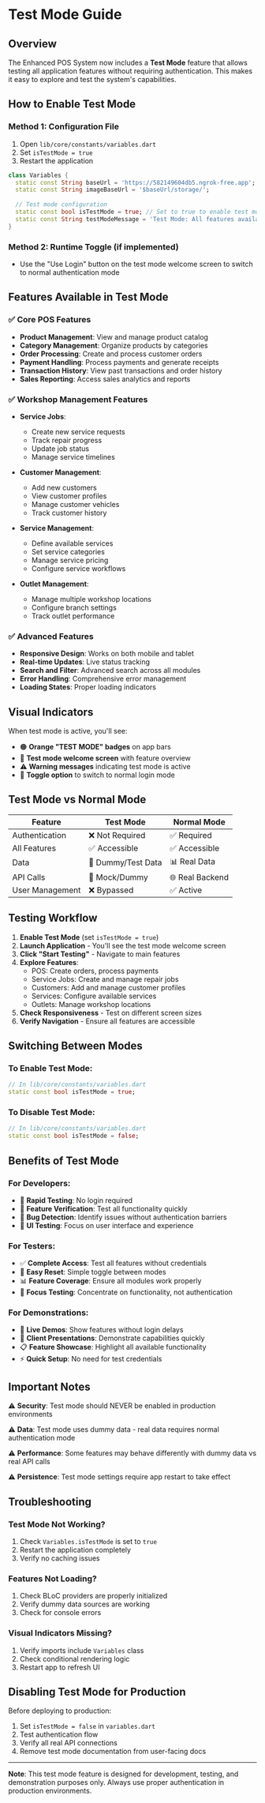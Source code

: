 # Test Mode Guide

## Overview
The Enhanced POS System now includes a **Test Mode** feature that allows testing all application features without requiring authentication. This makes it easy to explore and test the system's capabilities.

## How to Enable Test Mode

### Method 1: Configuration File
1. Open `lib/core/constants/variables.dart`
2. Set `isTestMode = true`
3. Restart the application

```dart
class Variables {
  static const String baseUrl = 'https://582149604db5.ngrok-free.app';
  static const String imageBaseUrl = '$baseUrl/storage/';
  
  // Test mode configuration
  static const bool isTestMode = true; // Set to true to enable test mode
  static const String testModeMessage = 'Test Mode: All features available without login';
}
```

### Method 2: Runtime Toggle (if implemented)
- Use the "Use Login" button on the test mode welcome screen to switch to normal authentication mode

## Features Available in Test Mode

### ✅ Core POS Features
- **Product Management**: View and manage product catalog
- **Category Management**: Organize products by categories
- **Order Processing**: Create and process customer orders
- **Payment Handling**: Process payments and generate receipts
- **Transaction History**: View past transactions and order history
- **Sales Reporting**: Access sales analytics and reports

### ✅ Workshop Management Features
- **Service Jobs**: 
  - Create new service requests
  - Track repair progress
  - Update job status
  - Manage service timelines
  
- **Customer Management**:
  - Add new customers
  - View customer profiles
  - Manage customer vehicles
  - Track customer history
  
- **Service Management**:
  - Define available services
  - Set service categories
  - Manage service pricing
  - Configure service workflows
  
- **Outlet Management**:
  - Manage multiple workshop locations
  - Configure branch settings
  - Track outlet performance

### ✅ Advanced Features
- **Responsive Design**: Works on both mobile and tablet
- **Real-time Updates**: Live status tracking
- **Search and Filter**: Advanced search across all modules
- **Error Handling**: Comprehensive error management
- **Loading States**: Proper loading indicators

## Visual Indicators

When test mode is active, you'll see:
- 🟠 **Orange "TEST MODE" badges** on app bars
- 🧪 **Test mode welcome screen** with feature overview
- ⚠️ **Warning messages** indicating test mode is active
- 🔄 **Toggle option** to switch to normal login mode

## Test Mode vs Normal Mode

| Feature | Test Mode | Normal Mode |
|---------|-----------|-------------|
| Authentication | ❌ Not Required | ✅ Required |
| All Features | ✅ Accessible | ✅ Accessible |
| Data | 🔄 Dummy/Test Data | 📊 Real Data |
| API Calls | 🔄 Mock/Dummy | 🌐 Real Backend |
| User Management | ❌ Bypassed | ✅ Active |

## Testing Workflow

1. **Enable Test Mode** (set `isTestMode = true`)
2. **Launch Application** - You'll see the test mode welcome screen
3. **Click "Start Testing"** - Navigate to main features
4. **Explore Features**:
   - POS: Create orders, process payments
   - Service Jobs: Create and manage repair jobs
   - Customers: Add and manage customer profiles
   - Services: Configure available services
   - Outlets: Manage workshop locations
5. **Check Responsiveness** - Test on different screen sizes
6. **Verify Navigation** - Ensure all features are accessible

## Switching Between Modes

### To Enable Test Mode:
```dart
// In lib/core/constants/variables.dart
static const bool isTestMode = true;
```

### To Disable Test Mode:
```dart
// In lib/core/constants/variables.dart
static const bool isTestMode = false;
```

## Benefits of Test Mode

### For Developers:
- 🚀 **Rapid Testing**: No login required
- 🔧 **Feature Verification**: Test all functionality quickly
- 🐛 **Bug Detection**: Identify issues without authentication barriers
- 📱 **UI Testing**: Focus on user interface and experience

### For Testers:
- ✅ **Complete Access**: Test all features without credentials
- 🔄 **Easy Reset**: Simple toggle between modes
- 📊 **Feature Coverage**: Ensure all modules work properly
- 🎯 **Focus Testing**: Concentrate on functionality, not authentication

### For Demonstrations:
- 🎪 **Live Demos**: Show features without login delays
- 👥 **Client Presentations**: Demonstrate capabilities quickly
- 📋 **Feature Showcase**: Highlight all available functionality
- ⚡ **Quick Setup**: No need for test credentials

## Important Notes

⚠️ **Security**: Test mode should NEVER be enabled in production environments

⚠️ **Data**: Test mode uses dummy data - real data requires normal authentication mode

⚠️ **Performance**: Some features may behave differently with dummy data vs real API calls

⚠️ **Persistence**: Test mode settings require app restart to take effect

## Troubleshooting

### Test Mode Not Working?
1. Check `Variables.isTestMode` is set to `true`
2. Restart the application completely
3. Verify no caching issues

### Features Not Loading?
1. Check BLoC providers are properly initialized
2. Verify dummy data sources are working
3. Check for console errors

### Visual Indicators Missing?
1. Verify imports include `Variables` class
2. Check conditional rendering logic
3. Restart app to refresh UI

## Disabling Test Mode for Production

Before deploying to production:

1. Set `isTestMode = false` in `variables.dart`
2. Test authentication flow
3. Verify all real API connections
4. Remove test mode documentation from user-facing docs

---

**Note**: This test mode feature is designed for development, testing, and demonstration purposes only. Always use proper authentication in production environments.